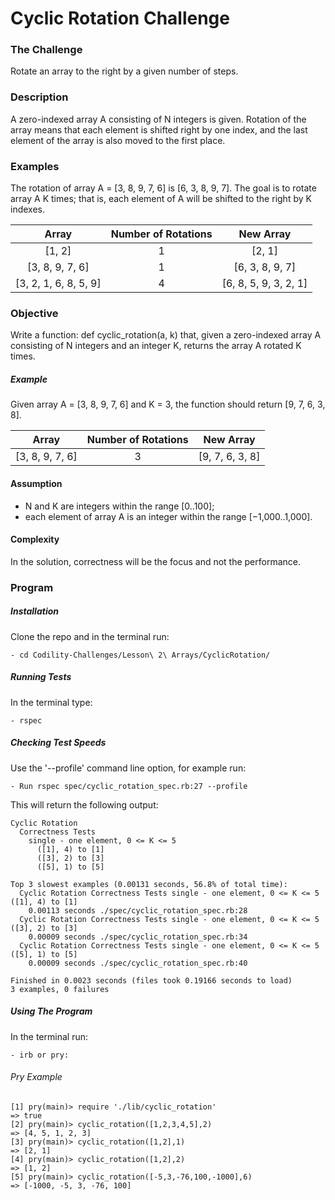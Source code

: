 # Cyclic Rotation Challenge

### The Challenge

Rotate an array to the right by a given number of steps.

### Description

A zero-indexed array A consisting of N integers is given. Rotation of the array means that each element is shifted right by one index, and the last element of the array is also moved to the first place.

### Examples

The rotation of array A = [3, 8, 9, 7, 6] is [6, 3, 8, 9, 7]. The goal is to rotate array A K times; that is, each element of A will be shifted to the right by K indexes.

Array  | Number of Rotations | New Array
:-------------: | :------------------------------:	| :-------------: |
[1, 2] | 1 | [2, 1]
[3, 8, 9, 7, 6] | 1 | [6, 3, 8, 9, 7]
[3, 2, 1, 6, 8, 5, 9] | 4 | [6, 8, 5, 9, 3, 2, 1]

### Objective
Write a function: def cyclic_rotation(a, k) that, given a zero-indexed array A consisting of N integers and an integer K, returns the array A rotated K times.

##### Example

Given array A = [3, 8, 9, 7, 6] and K = 3, the function should return [9, 7, 6, 3, 8].

Array  | Number of Rotations | New Array
:-------------: | :------------------------------:	| :-------------: |
[3, 8, 9, 7, 6] | 3 | [9, 7, 6, 3, 8]

#### Assumption

- N and K are integers within the range [0..100];
- each element of array A is an integer within the range [−1,000..1,000].

#### Complexity

In the solution, correctness will be the focus and not the performance.

### Program

##### Installation
Clone the repo and in the terminal run:
```
- cd Codility-Challenges/Lesson\ 2\ Arrays/CyclicRotation/
```

##### Running Tests
In the terminal type:
```
- rspec
```

##### Checking Test Speeds
Use the '--profile' command line option, for example run:

```
- Run rspec spec/cyclic_rotation_spec.rb:27 --profile
```

This will return the following output:

```
Cyclic Rotation
  Correctness Tests
    single - one element, 0 <= K <= 5
      ([1], 4) to [1]
      ([3], 2) to [3]
      ([5], 1) to [5]

Top 3 slowest examples (0.00131 seconds, 56.8% of total time):
  Cyclic Rotation Correctness Tests single - one element, 0 <= K <= 5 ([1], 4) to [1]
    0.00113 seconds ./spec/cyclic_rotation_spec.rb:28
  Cyclic Rotation Correctness Tests single - one element, 0 <= K <= 5 ([3], 2) to [3]
    0.00009 seconds ./spec/cyclic_rotation_spec.rb:34
  Cyclic Rotation Correctness Tests single - one element, 0 <= K <= 5 ([5], 1) to [5]
    0.00009 seconds ./spec/cyclic_rotation_spec.rb:40

Finished in 0.0023 seconds (files took 0.19166 seconds to load)
3 examples, 0 failures
```

##### Using The Program
In the terminal run:

```
- irb or pry:
```

###### Pry Example
```
[1] pry(main)> require './lib/cyclic_rotation'
=> true
[2] pry(main)> cyclic_rotation([1,2,3,4,5],2)
=> [4, 5, 1, 2, 3]
[3] pry(main)> cyclic_rotation([1,2],1)
=> [2, 1]
[4] pry(main)> cyclic_rotation([1,2],2)
=> [1, 2]
[5] pry(main)> cyclic_rotation([-5,3,-76,100,-1000],6)
=> [-1000, -5, 3, -76, 100]
```
